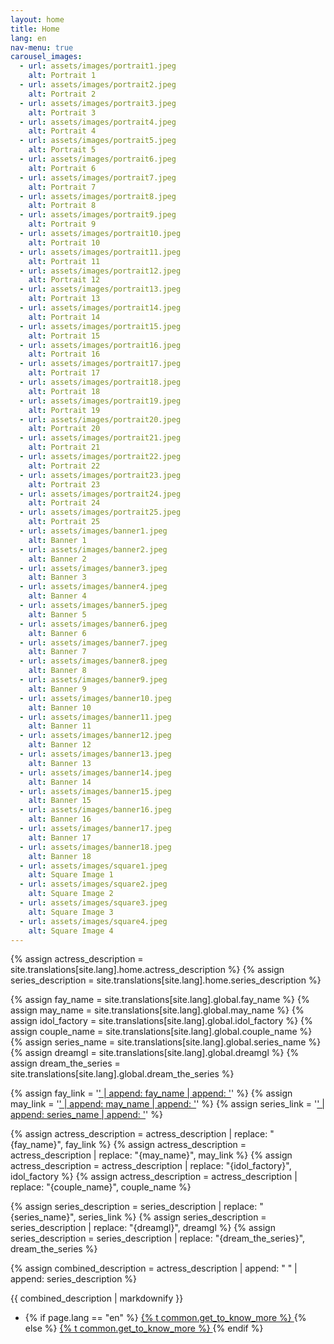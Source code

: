```yaml
---
layout: home
title: Home
lang: en
nav-menu: true
carousel_images:
  - url: assets/images/portrait1.jpeg
    alt: Portrait 1
  - url: assets/images/portrait2.jpeg
    alt: Portrait 2
  - url: assets/images/portrait3.jpeg
    alt: Portrait 3
  - url: assets/images/portrait4.jpeg
    alt: Portrait 4
  - url: assets/images/portrait5.jpeg
    alt: Portrait 5
  - url: assets/images/portrait6.jpeg
    alt: Portrait 6
  - url: assets/images/portrait7.jpeg
    alt: Portrait 7
  - url: assets/images/portrait8.jpeg
    alt: Portrait 8
  - url: assets/images/portrait9.jpeg
    alt: Portrait 9
  - url: assets/images/portrait10.jpeg
    alt: Portrait 10
  - url: assets/images/portrait11.jpeg
    alt: Portrait 11
  - url: assets/images/portrait12.jpeg
    alt: Portrait 12
  - url: assets/images/portrait13.jpeg
    alt: Portrait 13
  - url: assets/images/portrait14.jpeg
    alt: Portrait 14
  - url: assets/images/portrait15.jpeg
    alt: Portrait 15
  - url: assets/images/portrait16.jpeg
    alt: Portrait 16
  - url: assets/images/portrait17.jpeg
    alt: Portrait 17
  - url: assets/images/portrait18.jpeg
    alt: Portrait 18
  - url: assets/images/portrait19.jpeg
    alt: Portrait 19
  - url: assets/images/portrait20.jpeg
    alt: Portrait 20
  - url: assets/images/portrait21.jpeg
    alt: Portrait 21
  - url: assets/images/portrait22.jpeg
    alt: Portrait 22
  - url: assets/images/portrait23.jpeg
    alt: Portrait 23
  - url: assets/images/portrait24.jpeg
    alt: Portrait 24
  - url: assets/images/portrait25.jpeg
    alt: Portrait 25
  - url: assets/images/banner1.jpeg
    alt: Banner 1
  - url: assets/images/banner2.jpeg
    alt: Banner 2
  - url: assets/images/banner3.jpeg
    alt: Banner 3
  - url: assets/images/banner4.jpeg
    alt: Banner 4
  - url: assets/images/banner5.jpeg
    alt: Banner 5
  - url: assets/images/banner6.jpeg
    alt: Banner 6
  - url: assets/images/banner7.jpeg
    alt: Banner 7
  - url: assets/images/banner8.jpeg
    alt: Banner 8
  - url: assets/images/banner9.jpeg
    alt: Banner 9
  - url: assets/images/banner10.jpeg
    alt: Banner 10
  - url: assets/images/banner11.jpeg
    alt: Banner 11
  - url: assets/images/banner12.jpeg
    alt: Banner 12
  - url: assets/images/banner13.jpeg
    alt: Banner 13
  - url: assets/images/banner14.jpeg
    alt: Banner 14
  - url: assets/images/banner15.jpeg
    alt: Banner 15
  - url: assets/images/banner16.jpeg
    alt: Banner 16
  - url: assets/images/banner17.jpeg
    alt: Banner 17
  - url: assets/images/banner18.jpeg
    alt: Banner 18
  - url: assets/images/square1.jpeg
    alt: Square Image 1
  - url: assets/images/square2.jpeg
    alt: Square Image 2
  - url: assets/images/square3.jpeg
    alt: Square Image 3
  - url: assets/images/square4.jpeg
    alt: Square Image 4
---
```



{% assign actress_description = site.translations[site.lang].home.actress_description %}
{% assign series_description = site.translations[site.lang].home.series_description %}

{% assign fay_name = site.translations[site.lang].global.fay_name %}
{% assign may_name = site.translations[site.lang].global.may_name %}
{% assign idol_factory = site.translations[site.lang].global.idol_factory %}
{% assign couple_name = site.translations[site.lang].global.couple_name %}
{% assign series_name = site.translations[site.lang].global.series_name %}
{% assign dreamgl = site.translations[site.lang].global.dreamgl %}
{% assign dream_the_series = site.translations[site.lang].global.dream_the_series %}

<!-- Create links dynamically -->
{% assign fay_link = '<a href="https://www.instagram.com/fay_riezz/">' | append: fay_name | append: '</a>' %}
{% assign may_link = '<a href="https://www.instagram.com/maywyda/">' | append: may_name | append: '</a>' %}
{% assign series_link = '<a href="https://youtube.com/playlist?list=PL4D0KlUVq4IyWIZVo-oo-rvYWPxX3WVn6&si=clukGQqa4Wdv9lgv">' | append: series_name | append: '</a>' %}

<!-- Replace placeholders with links -->
{% assign actress_description = actress_description | replace: "{fay_name}", fay_link %}
{% assign actress_description = actress_description | replace: "{may_name}", may_link %}
{% assign actress_description = actress_description | replace: "{idol_factory}", idol_factory %}
{% assign actress_description = actress_description | replace: "{couple_name}", couple_name %}

{% assign series_description = series_description | replace: "{series_name}", series_link %}
{% assign series_description = series_description | replace: "{dreamgl}", dreamgl %}
{% assign series_description = series_description | replace: "{dream_the_series}", dream_the_series %}

{% assign combined_description = actress_description | append: " " | append: series_description %}

<p>{{ combined_description | markdownify }}</p>

<ul class="actions">
  <li>
    <!-- Construct a dynamic link to the translated profile page -->
    <!-- Check if the current language is 'en' -->
    {% if page.lang == "en" %}
      <!-- Link to the profile page in the root for English -->
      <a href="{{ site.baseurl }}/1_profile/index.html" class="button next">
        {% t common.get_to_know_more %}
      </a>
    {% else %}
      <!-- Link to the translated profile page for other languages -->
      <a href="{{ site.baseurl }}/{{ page.lang }}/1_profile/index.html" class="button next">
        {% t common.get_to_know_more %}
      </a>
    {% endif %}
  </li>
</ul>
